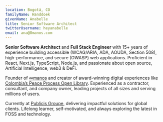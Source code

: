 ```yaml
---
location: Bogotá, CO
familyName: Handdoek
givenName: Anabelle
title: Senior Software Architect
twitterUsername: heyanabelle
email: ana@8manos.com
---
```


**Senior Software Architect** and **Full Stack Engineer** with 15+ years of experience building accessible (WCAG/ARIA, ADA, AOUDA, Section 508), high-performance, and secure (OWASP) web applications. Proficient in React, Next.js, TypeScript, Node.js, and passionate about open source, Artificial Intelligence, web3 & DeFi.

Founder of [&infin;manos](https://8manos.com) and creator of award-winning digital experiences like [Colombia’s Peace Process Open Library](https://bapp.com.co). Experienced as a contractor, consultant, and company owner, leading projects of all sizes and serving millions of users.

Currently at [Publicis Groupe](https://www.publicisgroupe.com/), delivering impactful solutions for global clients. 
Lifelong learner, self-motivated, and always exploring the latest in FOSS and technology.
